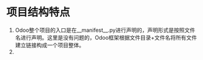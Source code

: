 # 项目结构特点
1. Odoo整个项目的入口是在__manifest__.py进行声明的，声明形式是按照文件名进行声明。这里是没有问题的，Odoo框架根据文件目录+文件名将所有文件建立链接构成一个项目整体。
2. 
